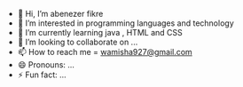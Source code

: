- 👋 Hi, I’m abenezer fikre
- 👀 I’m interested in programming languages  and technology 
- 🌱 I’m currently learning java , HTML and CSS
- 💞️ I’m looking to collaborate on ...
- 📫 How to reach me = wamisha927@gmail.com
- 😄 Pronouns: ...
- ⚡ Fun fact: ...

<!---
Wamishakassahun/Wamishakassahun is a ✨ special ✨ repository because its `README.md` (this file) appears on your GitHub profile.
You can click the Preview link to take a look at your changes.
--->

